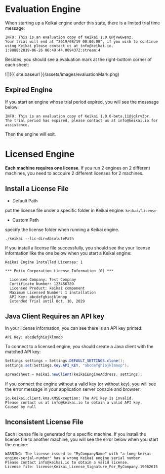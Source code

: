 
# Evaluation Engine
When starting up a Keikai engine under this state, there is a limited trial time message:

```
INFO: This is an evaluation copy of Keikai 1.0.0@jvw6wenz. 
Your trial will end at "2019/08/19 00:00:00", if you wish to continue using Keikai please contact us at info@keikai.io.
1:8888:2019-06-26 06:49:44.009437Z:stream:4

```

Besides, you should see a evaluation mark at the right-bottom corner of each sheet:

![]({{ site.baseurl }}/assets/images/evaluationMark.png)

## Expired Engine
If you start an engine whose trial period expired,  you will see the messsage below: 

```
INFO: This is an evaluation copy of Keikai 1.0.0-beta.11@jqlrv3br. 
The trial period has expired, please contact us at info@keikai.io for assistance.
```

Then the engine will exit.


# Licensed Engine
**Each machine requires one license**. If you run 2 engines on 2 different machines, you need to accquire 2 different licenses for 2 machines.

## Install a License File

* Default Path

put the license file under a specific folder in Keikai engine:  `keikai/license`

* Custom Path

specify the license folder when running a Keikai engine.

`./keikai --lic-dir=AbsolutePath`


If you install a license file successfully, you should see the your license information like the one below when you start a Keikai engine:

```
Keikai Engine Installed Licenses: 1

*** Potix Corporation License Information (0) ***

  Licensed Company: Test Compnay
  Certificate Number: 123456789       
  Licensed Product: keikai component
  Maximum Licensed Number: 1 installation
  API Key: abcdefghiojklmnop
  Extended Trial until Oct. 10, 2029
```

## Java Client Requires an API key
In your license information, you can see there is an API key printed:
```
API Key: abcdefghiojklmnop
```

To connect to a licensed engine, you should create a Java client with the matched API key:

```java
Settings settings = Settings.DEFAULT_SETTINGS.clone();
settings.set(Settings.Key.API_KEY, "abcdefghiojklmnop");

spreadsheet = Keikai.newClient(keikaiEngineAddress, settings);
```

If you connect the engine without a valid key (or without key), you will see the error message in your application server console and browser:

```
io.keikai.client.kms.KMSException: The API key is invalid. 
Please contact us at info@keikai.io to obtain a valid API key.
Caused by null
```

## Inconsistent License File
Each license file is generated for a specific machine. If you install the license file to another machine, you will see the error below when you start the engine:

```
WARNING: The license issued to "MyCompanyName" with "a-long-keikai-engine-serial-number" has a wrong Keikai engine serial number. 
Please contact info@keikai.io to obtain a valid license.
License file: license\Keikai_License_Signature_For_MyCompany.19062615
```